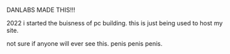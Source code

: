 DANLABS MADE THIS!!!

2022 i started the buisness of pc building. this is just being used to host my site.

not sure if anyone will ever see this. penis penis penis.
